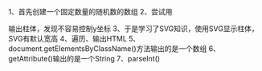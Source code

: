1、首先创建一个固定数量的随机数的数组
2、尝试用<div>输出柱体，发现不容易控制y坐标
3、于是学习了SVG知识，使用SVG显示柱体，SVG有默认宽高
4、遍历、输出HTML
5、document.getElementsByClassName()方法输出的是一个数组
6、getAttribute()输出的是一个String
7、parseInt()
